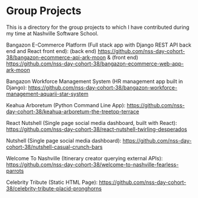 # Group Projects

This is a directory for the group projects to which I have contributed during my time at Nashville Software School.

Bangazon E-Commerce Platform (Full stack app with Django REST API back end and React front end): (back end) https://github.com/nss-day-cohort-38/bangazon-ecommerce-api-ark-moon & (front end) https://github.com/nss-day-cohort-38/bangazon-ecommerce-web-app-ark-moon

Bangazon Workforce Management System (HR management app built in Django): https://github.com/nss-day-cohort-38/bangazon-workforce-management-aquarii-star-system

Keahua Arboretum (Python Command Line App): https://github.com/nss-day-cohort-38/keahua-arboretum-the-treetop-terrace

React Nutshell (Single page social media dashboard, built with React): https://github.com/nss-day-cohort-38/react-nutshell-twirling-desperados

Nutshell (Single page social media dashboard): https://github.com/nss-day-cohort-38/nutshell-casual-crunch-bars

Welcome To Nashville (Itinerary creator querying external APIs): https://github.com/nss-day-cohort-38/welcome-to-nashville-fearless-parrots

Celebrity Tribute (Static HTML Page): https://github.com/nss-day-cohort-38/celebrity-tribute-placid-pronghorns